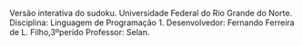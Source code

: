 Versão interativa do sudoku.
Universidade Federal do Rio Grande do Norte.
Disciplina: Linguagem de Programação 1.
Desenvolvedor: Fernando Ferreira de L. Filho,3ºperído
Professor: Selan.

